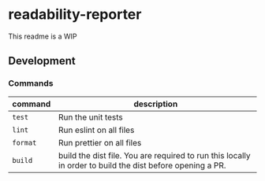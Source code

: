 # readability-reporter

This readme is a WIP

## Development

### Commands

| command  | description                                                                                               |
| -------- | --------------------------------------------------------------------------------------------------------- |
| `test`   | Run the unit tests                                                                                        |
| `lint`   | Run eslint on all files                                                                                   |
| `format` | Run prettier on all files                                                                                 |
| `build`  | build the dist file. You are required to run this locally in order to build the dist before opening a PR. |
